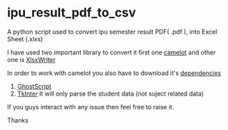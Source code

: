 # ipu_result_pdf_to_csv

A python script used to convert ipu semester result PDF( .pdf ), into Excel Sheet (.xlxs)

I have used two important library to convert it
first one [camelot](https://github.com/socialcopsdev/camelot) and
other one is [XlsxWriter](https://pypi.org/project/XlsxWriter/)

In order to work with camelot you also have to download it's
[dependencies](https://camelot-py.readthedocs.io/en/master/user/install-deps.html)
  1. [GhostScript](https://www.ghostscript.com/download.html)
  2. [TkInter](https://wiki.python.org/moin/TkInter)
It will only parse the student data (not suject related data)

If you guys interact with any issue then feel free to raise it.

Thanks
